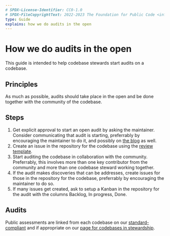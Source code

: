 ```yaml
---
# SPDX-License-Identifier: CC0-1.0
# SPDX-FileCopyrightText: 2022-2023 The Foundation for Public Code <info@publiccode.net>
type: Guide
explains: how we do audits in the open
---
```


# How we do audits in the open

This guide is intended to help codebase stewards start audits on a codebase.

## Principles

As much as possible, audits should take place in the open and be done together with the community of the codebase.

## Steps

1. Get explicit approval to start an open audit by asking the maintainer. Consider communicating that audit is starting, preferrably by encouraging the maintainer to do it, and possibly on [the blog](https://blog.publiccode.net) as well.
2. Create an issue in the repository for the codebase using the [review template](https://github.com/publiccodenet/standard/blob/develop/docs/review-template.html).
3. Start auditing the codebase in collaboration with the community. Preferrably, this involves more than one key contributor from the community and more than one codebase steward working together.
4. If the audit makes discoveries that can be addresses, create issues for those in the repository for the codebase, preferrably by encouraging the maintainer to do so.
5. If many issues get created, ask to setup a Kanban in the repository for the audit with the columns Backlog, In progress, Done.

## Audits

Public assessments are linked from each codebase on our [standard-compliant](https://standard-compliant.publiccode.net/#public-commitment) and if appropriate on our [page for codebases in stewardship](https://publiccode.net/codebases/).
